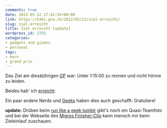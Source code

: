 ```yaml
---
comments: true
date: 2012-05-12 17:41:52+00:00
link: https://habi.gna.ch/2012/05/12/ziel-erreicht/
slug: ziel-erreicht
title: Ziel erreicht [update]
wordpress_id: 2755
categories:
- gadgets and gizmos
- personal
tags:
- bern
- grand prix
---
```


Das Ziel am diesä¤hrigen [GP](http://www.gpbern.ch/) war: Unter 1:15:00 zu rennen und nicht hönne zu leiden.




Beides hab' ich [erreicht](http://is.gd/OCu82R):





Ein paar andere Nerds und [Geeks](http://run-like-a-geek.tumblr.com/) haben dies auch geschafft: Gratuliere!



**update:** Drüben beim [run like a geek tumblr](http://run-like-a-geek.tumblr.com/post/23122145076) gibt's noch ein Quasi-Teamfoto und bei der Webseite des [Migros Finisher-Clip](http://migros-finisherclip.ch/redirect/de/2003/9256 ) kann mensch mir beim Zieleinlauf zuschauen.




